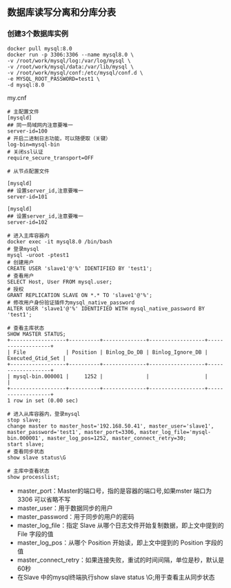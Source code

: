 ## 数据库读写分离和分库分表

### 创建3个数据库实例
```shell
docker pull mysql:8.0
docker run -p 3306:3306 --name mysql8.0 \
-v /root/work/mysql/log:/var/log/mysql \
-v /root/work/mysql/data:/var/lib/mysql \
-v /root/work/mysql/conf:/etc/mysql/conf.d \
-e MYSQL_ROOT_PASSWORD=test1 \
-d mysql:8.0
```
my.cnf
```shell
# 主配置文件
[mysqld]
## 同一局域网内注意要唯一
server-id=100
# 开启二进制日志功能，可以随便取（关键）
log-bin=mysql-bin
# 关闭ssl认证
require_secure_transport=OFF

# 从节点配置文件

[mysqld]
## 设置server_id,注意要唯一
server-id=101

[mysqld]
## 设置server_id,注意要唯一
server-id=102
```

```shell
# 进入主库容器内
docker exec -it mysql8.0 /bin/bash
# 登录mysql
mysql -uroot -ptest1
# 创建用户
CREATE USER 'slave1'@'%' IDENTIFIED BY 'test1';
# 查看用户
SELECT Host, User FROM mysql.user;
# 授权
GRANT REPLICATION SLAVE ON *.* TO 'slave1'@'%';
# 修改用户身份验证插件为mysql_native_password
ALTER USER 'slave1'@'%' IDENTIFIED WITH mysql_native_password BY 'test1';

# 查看主库状态
SHOW MASTER STATUS;
+------------------+----------+--------------+------------------+-------------------+
| File             | Position | Binlog_Do_DB | Binlog_Ignore_DB | Executed_Gtid_Set |
+------------------+----------+--------------+------------------+-------------------+
| mysql-bin.000001 |     1252 |              |                  |                   |
+------------------+----------+--------------+------------------+-------------------+
1 row in set (0.00 sec)
```

```shell
# 进入从库容器内，登录mysql
stop slave;
change master to master_host='192.168.50.41', master_user='slave1', master_password='test1', master_port=3306, master_log_file='mysql-bin.000001', master_log_pos=1252, master_connect_retry=30;
start slave;
# 查看同步状态
show slave status\G

# 主库中查看状态
show processlist;
```
- master_port：Master的端口号，指的是容器的端口号,如果mster 端口为3306 可以省略不写 
- master_user：用于数据同步的用户 
- master_password：用于同步的用户的密码 
- master_log_file：指定 Slave 从哪个日志文件开始复制数据，即上文中提到的 File 字段的值 
- master_log_pos：从哪个 Position 开始读，即上文中提到的 Position 字段的值 
- master_connect_retry：如果连接失败，重试的时间间隔，单位是秒，默认是60秒 
- 在Slave 中的mysql终端执行show slave status \G;用于查看主从同步状态